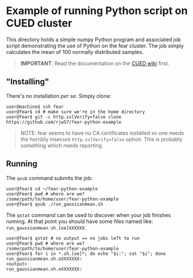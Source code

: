 # Example of running Python script on CUED cluster

This directory holds a simple numpy Python program and associated job script
demonstrating the use of Python on the fear cluster. The job simply calculates
the mean of 100 normally distributed samples.

> **IMPORTANT**: Read the documentation on the [CUED wiki](http://divf.eng.cam.ac.uk/w/Main/GridEngineDocs) first.

## "Installing"

There's no installation *per se*. Simply clone:

```console
user@machine$ ssh fear
user@fear$ cd # make sure we're in the home directory
user@fear$ git -c http.sslVerify=false clone https://github.com/rjw57/fear-python-example
```

> NOTE: fear seems to have no CA certificates installed so one needs the
> horribly insecure ``http.sslVerify=false`` option. This is probably something
> which needs reporting.

## Running

The ``qsub`` command submits the job:

```console
user@fear$ cd ~/fear-python-example
user@fear$ pwd # where are we?
/some/path/to/home/user/fear-python-example
user@fear$ qsub ./run_gaussianmean.sh
```

The ``qstat`` command can be used to discover when your job finishes running. At
that point you should have some files named like:
``run_gaussianmean.sh.[oe]XXXXXX``.

```console
user@fear$ qstat # no output == no jobs left to run
user@fear$ pwd # where are we?
/some/path/to/home/user/fear-python-example
user@fear$ for i in *.sh.[oe]*; do echo "$i:"; cat "$i"; done
run_gaussianmean.sh.oXXXXXXX:
<output>
run_gaussianmean.sh.eXXXXXXX:
```
